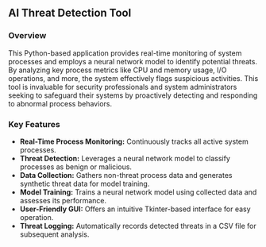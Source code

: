 ## AI Threat Detection Tool

### Overview
This Python-based application provides real-time monitoring of system processes and employs a neural network model to identify potential threats. 
By analyzing key process metrics like CPU and memory usage, I/O operations, and more, the system effectively flags suspicious activities. 
This tool is invaluable for security professionals and system administrators seeking to safeguard their systems by proactively detecting and responding to abnormal process behaviors.

### Key Features
* **Real-Time Process Monitoring:** Continuously tracks all active system processes.
* **Threat Detection:** Leverages a neural network model to classify processes as benign or malicious.
* **Data Collection:** Gathers non-threat process data and generates synthetic threat data for model training.
* **Model Training:** Trains a neural network model using collected data and assesses its performance.
* **User-Friendly GUI:** Offers an intuitive Tkinter-based interface for easy operation.
* **Threat Logging:** Automatically records detected threats in a CSV file for subsequent analysis.


